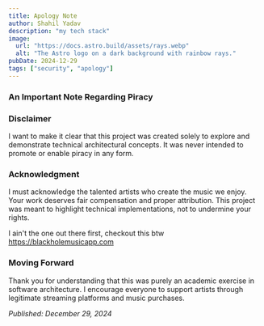 ```yaml
---
title: Apology Note
author: Shahil Yadav
description: "my tech stack"
image:
  url: "https://docs.astro.build/assets/rays.webp"
  alt: "The Astro logo on a dark background with rainbow rays."
pubDate: 2024-12-29
tags: ["security", "apology"]
---
```


### An Important Note Regarding Piracy

### Disclaimer
I want to make it clear that this project was created solely to explore and demonstrate technical architectural concepts. It was never intended to promote or enable piracy in any form.

### Acknowledgment
I must acknowledge the talented artists who create the music we enjoy. Your work deserves fair compensation and proper attribution. This project was meant to highlight technical implementations, not to undermine your rights.

I ain't the one out there first, checkout this btw https://blackholemusicapp.com 

### Moving Forward
Thank you for understanding that this was purely an academic exercise in software architecture. I encourage everyone to support artists through legitimate streaming platforms and music purchases.

*Published: December 29, 2024*